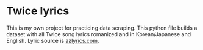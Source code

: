 # Twice lyrics
This is my own project for practicing data scraping. This python file builds a dataset with all Twice song lyrics romanized and in Korean/Japanese and English. Lyric source is [azlyrics.com](https://www.azlyrics.com/t/twice.html).
